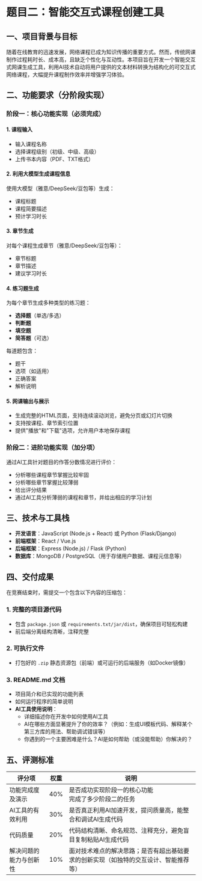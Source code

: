 # 题目二：智能交互式课程创建工具

## 一、项目背景与目标

随着在线教育的迅速发展，网络课程已成为知识传播的重要方式。然而，传统网课制作过程耗时长、成本高，且缺乏个性化与互动性。本项目旨在开发一个智能交互式网课生成工具，利用AI技术自动将用户提供的文本材料转换为结构化的可交互式网络课程，大幅提升课程制作效率并增强学习体验。

## 二、功能要求（分阶段实现）

### 阶段一：核心功能实现（必须完成）

#### 1. 课程输入
- 输入课程名称
- 选择课程级别（初级、中级、高级）
- 上传书本内容（PDF、TXT格式）

#### 2. 利用大模型生成课程信息
使用大模型（雅意/DeepSeek/豆包等）生成：
- 课程标题
- 课程简要描述
- 预计学习时长

#### 3. 章节生成
对每个课程生成章节（雅意/DeepSeek/豆包等）：
- 章节标题
- 章节描述
- 建议学习时长

#### 4. 练习题生成
为每个章节生成多种类型的练习题：
- **选择题**（单选/多选）
- **判断题**
- **填空题**
- **简答题**（可选）

每道题包含：
- 题干
- 选项（如适用）
- 正确答案
- 解析说明

#### 5. 网课输出与展示
- 生成完整的HTML页面，支持连续滚动浏览，避免分页或幻灯片切换
- 支持按课程、章节索引位置
- 提供"播放"和"下载"选项，允许用户本地保存课程

### 阶段二：进阶功能实现（加分项）

通过AI工具针对题目的作答分数情况进行评价：
- 分析哪些课程章节掌握比较牢固
- 分析哪些章节掌握比较薄弱
- 给出评分结果
- 通过AI工具分析薄弱的课程和章节，并给出相应的学习计划

## 三、技术与工具栈

- **开发语言**：JavaScript (Node.js + React) 或 Python (Flask/Django)
- **前端框架**：React / Vue.js
- **后端框架**：Express (Node.js) / Flask (Python)
- **数据库**：MongoDB / PostgreSQL（用于存储用户数据、课程元信息等）

## 四、交付成果

在竞赛结束时，需提交一个包含以下内容的压缩包：

### 1. 完整的项目源代码
- 包含 `package.json` 或 `requirements.txt/jar/dist`，确保项目可轻松构建
- 前后端分离结构清晰，注释完整

### 2. 可执行文件
- 打包好的 `.zip` 静态资源包（前端）或可运行的后端服务（如Docker镜像）

### 3. README.md 文档
- 项目简介和已实现的功能列表
- 如何运行程序的简单说明
- **AI工具使用说明**：
  - 详细描述你在开发中如何使用AI工具
  - AI在哪些方面显著提升了你的效率？（例如：生成UI模板代码、解释某个第三方库的用法、帮助调试错误等）
  - 你遇到的一个主要困难是什么？AI是如何帮助（或没能帮助）你解决的？

## 五、评测标准

| 评分项 | 权重 | 说明 |
|--------|------|------|
| 功能完成度及演示 | 40% | 是否成功实现阶段一的核心功能<br>完成了多少阶段二的任务 |
| AI工具的有效利用 | 30% | 是否真正利用AI加速开发，提问质量高，能整合和调试AI生成代码 |
| 代码质量 | 20% | 代码结构清晰、命名规范、注释充分，避免盲目复制粘贴AI生成代码 |
| 解决问题的能力与创新性 | 10% | 面对技术难点的解决思路；是否有超出基础要求的创新实现（如独特的交互设计、智能推荐等） |